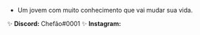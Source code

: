 - Um jovem com muito conhecimento que vai mudar sua vida.

✨  **Discord:** Chefão#0001
✨  **Instagram:** 

<!---
motsdev/motsdev is a ✨ special ✨ repository because its `README.md` (this file) appears on your GitHub profile.
You can click the Preview link to take a look at your changes.
--->
